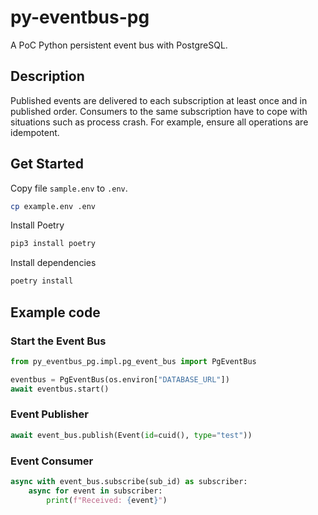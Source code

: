 # py-eventbus-pg

A PoC Python persistent event bus with PostgreSQL.

## Description

Published events are delivered to each subscription at least once and in published order. Consumers to the same subscription have to cope with situations such as process crash. For example, ensure all operations are idempotent.

## Get Started

Copy file `sample.env` to `.env`.

```bash
cp example.env .env
```

Install Poetry

```bash
pip3 install poetry
```

Install dependencies

```bash
poetry install
```

## Example code

### Start the Event Bus

```python
from py_eventbus_pg.impl.pg_event_bus import PgEventBus

eventbus = PgEventBus(os.environ["DATABASE_URL"])
await eventbus.start()
```

### Event Publisher

```python
await event_bus.publish(Event(id=cuid(), type="test"))
```

### Event Consumer

```python
async with event_bus.subscribe(sub_id) as subscriber:
    async for event in subscriber:
        print(f"Received: {event}")

```
